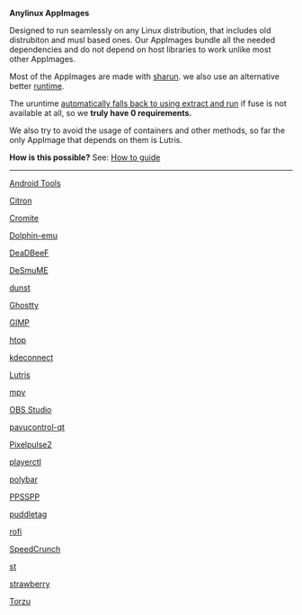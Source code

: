 **Anylinux AppImages**

Designed to run seamlessly on any Linux distribution, that includes old distrubiton and musl based ones. Our AppImages bundle all the needed dependencies and do not depend on host libraries to work unlike most other AppImages.

Most of the AppImages are made with [sharun](https://github.com/VHSgunzo/sharun). we also use an alternative better [runtime](https://github.com/VHSgunzo/uruntime).

The uruntime [automatically falls back to using extract and run](https://github.com/VHSgunzo/uruntime?tab=readme-ov-file#built-in-configuration) if fuse is not available at all, so we **truly have 0 requirements.**

We also try to avoid the usage of containers and other methods, so far the only AppImage that depends on them is Lutris. 


**How is this possible?** See: [How to guide](https://github.com/pkgforge-dev/Anylinux-AppImages/blob/main/HOW-TO-MAKE-THESE.md)

---------------------------------------------------------------------------------------------

[Android Tools](https://github.com/pkgforge-dev/android-tools-AppImage)

[Citron](https://github.com/pkgforge-dev/Citron-AppImage)

[Cromite](https://github.com/pkgforge-dev/Cromite-AppImage)

[Dolphin-emu](https://github.com/pkgforge-dev/Dolphin-emu-AppImage)

[DeaDBeeF](https://github.com/pkgforge-dev/DeaDBeeF-AppImage)

[DeSmuME](https://github.com/pkgforge-dev/DeSmuME-AppImage)

[dunst](https://github.com/pkgforge-dev/dunst-AppImage)

[Ghostty](https://github.com/pkgforge-dev/ghostty-appimage)

[GIMP](https://github.com/pkgforge-dev/GIMP-AppImage)

[htop](https://github.com/pkgforge-dev/htop-AppImage)

[kdeconnect](https://github.com/pkgforge-dev/kdeconnect-AppImage)

[Lutris](https://github.com/pkgforge-dev/Lutris-AppImage)

[mpv](https://github.com/pkgforge-dev/mpv-AppImage)

[OBS Studio](https://github.com/pkgforge-dev/OBS-Studio-AppImage)

[pavucontrol-qt](https://github.com/pkgforge-dev/pavucontrol-qt-AppImage)

[Pixelpulse2](https://github.com/pkgforge-dev/Pixelpulse2-AppImage)

[playerctl](https://github.com/pkgforge-dev/playerctl-AppImage)

[polybar](https://github.com/pkgforge-dev/polybar-AppImage)

[PPSSPP](https://github.com/pkgforge-dev/PPSSPP-AppImage)

[puddletag](https://github.com/pkgforge-dev/puddletag-AppImage)

[rofi](https://github.com/pkgforge-dev/rofi-AppImage)

[SpeedCrunch](https://github.com/pkgforge-dev/SpeedCrunch-AppImage)

[st](https://github.com/pkgforge-dev/st-AppImage)

[strawberry](https://github.com/pkgforge-dev/strawberry-AppImage)

[Torzu](https://github.com/pkgforge-dev/Torzu-AppImage)


